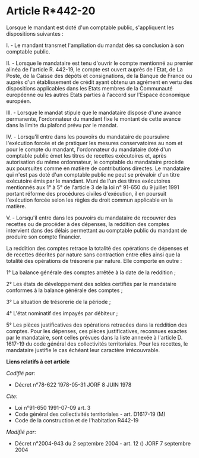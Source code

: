 # Article R*442-20

Lorsque le mandant est doté d'un comptable public, s'appliquent les dispositions suivantes :

I. - Le mandant transmet l'ampliation du mandat dès sa conclusion à son comptable public.

II. - Lorsque le mandataire est tenu d'ouvrir le compte mentionné au premier alinéa de l'article R. 442-19, le compte est
ouvert auprès de l'Etat, de La Poste, de la Caisse des dépôts et consignations, de la Banque de France ou auprès d'un
établissement de crédit ayant obtenu un agrément en vertu des dispositions applicables dans les Etats membres de la
Communauté européenne ou les autres Etats parties à l'accord sur l'Espace économique européen.

III. - Lorsque le mandat stipule que le mandataire dispose d'une avance permanente, l'ordonnateur du mandant fixe le montant
de cette avance dans la limite du plafond prévu par le mandat.

IV. - Lorsqu'il entre dans les pouvoirs du mandataire de poursuivre l'exécution forcée et de pratiquer les mesures
conservatoires au nom et pour le compte du mandant, l'ordonnateur du mandataire doté d'un comptable public émet les titres de
recettes exécutoires et, après autorisation du même ordonnateur, le comptable du mandataire procède aux poursuites comme en
matière de contributions directes. Le mandataire qui n'est pas doté d'un comptable public ne peut se prévaloir d'un titre
exécutoire émis par le mandant. Muni de l'un des titres exécutoires mentionnés aux 1° à 5° de l'article 3 de la loi n° 91-650
du 9 juillet 1991 portant réforme des procédures civiles d'exécution, il en poursuit l'exécution forcée selon les règles du
droit commun applicable en la matière.

V. - Lorsqu'il entre dans les pouvoirs du mandataire de recouvrer des recettes ou de procéder à des dépenses, la reddition
des comptes intervient dans des délais permettant au comptable public du mandant de produire son compte financier.

La reddition des comptes retrace la totalité des opérations de dépenses et de recettes décrites par nature sans contraction
entre elles ainsi que la totalité des opérations de trésorerie par nature. Elle comporte en outre :

1° La balance générale des comptes arrêtée à la date de la reddition ;

2° Les états de développement des soldes certifiés par le mandataire conformes à la balance générale des comptes ;

3° La situation de trésorerie de la période ;

4° L'état nominatif des impayés par débiteur ;

5° Les pièces justificatives des opérations retracées dans la reddition des comptes. Pour les dépenses, ces pièces
justificatives, reconnues exactes par le mandataire, sont celles prévues dans la liste annexée à l'article D. 1617-19 du code
général des collectivités territoriales. Pour les recettes, le mandataire justifie le cas échéant leur caractère
irrécouvrable.

**Liens relatifs à cet article**

_Codifié par_:

  - Décret n°78-622 1978-05-31 JORF 8 JUIN 1978

_Cite_:

  - Loi n°91-650 1991-07-09 art. 3
  - Code général des collectivités territoriales - art. D1617-19 (M)
  - Code de la construction et de l'habitation R442-19

_Modifié par_:

  - Décret n°2004-943 du 2 septembre 2004 - art. 12 () JORF 7 septembre 2004
